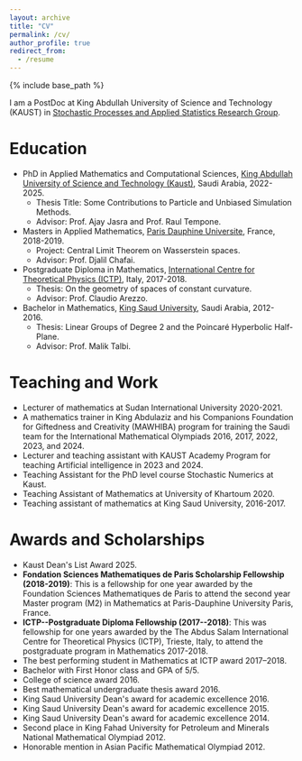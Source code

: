 ```yaml
---
layout: archive
title: "CV"
permalink: /cv/
author_profile: true
redirect_from:
  - /resume
---
```


{% include base_path %}

I am a PostDoc at King Abdullah University of Science and Technology (KAUST) in [Stochastic Processes and Applied Statistics Research Group](https://stochproc.kaust.edu.sa/).

Education
======
* PhD in Applied Mathematics and Computational Sciences, [King Abdullah University of Science and Technology (Kaust)](https://www.kaust.edu.sa/en/), Saudi Arabia, 2022-2025.
    * Thesis Title: Some Contributions to Particle and Unbiased Simulation Methods.
    * Advisor: Prof. Ajay Jasra and Prof. Raul Tempone.
* Masters in Applied Mathematics, [Paris Dauphine Universite](https://dauphine.psl.eu/en/), France, 2018-2019.
    * Project: Central Limit Theorem on Wasserstein spaces.
    * Advisor: Prof. Djalil Chafai.
* Postgraduate Diploma in Mathematics, [International Centre for Theoretical Physics (ICTP)](https://www.ictp.it/), Italy, 2017-2018.
    * Thesis: On the geometry of spaces of constant curvature.
    * Advisor: Prof.  Claudio Arezzo.
* Bachelor in Mathematics, [King Saud University](https://www.ksu.edu.sa/en), Saudi Arabia, 2012-2016.
  * Thesis: Linear Groups of Degree 2 and the Poincaré Hyperbolic Half-Plane.
  * Advisor: Prof. Malik Talbi.

Teaching and Work
======
* Lecturer of mathematics at Sudan International University 2020-2021.
* A mathematics trainer in King Abdulaziz and his Companions Foundation for Giftedness and Creativity (MAWHIBA) program for training the Saudi team for the International Mathematical Olympiads 2016, 2017, 2022, 2023, and 2024.
* Lecturer and teaching assistant with KAUST Academy Program for teaching Artificial intelligence in 2023 and 2024.
* Teaching Assistant for the PhD level course Stochastic Numerics at Kaust.
* Teaching Assistant of Mathematics at University of Khartoum 2020.
* Teaching assistant of mathematics at King Saud University, 2016-2017.
  
Awards and Scholarships
======
* Kaust Dean's List Award 2025.
* **Fondation Sciences Mathematiques de Paris Scholarship Fellowship (2018-2019)**:
This is a fellowship for one year awarded by the Foundation Sciences Mathematiques de Paris to attend the second year Master program (M2) in Mathematics at Paris-Dauphine University Paris, France.  
* **ICTP--Postgraduate Diploma Fellowship (2017--2018)**:
This was fellowship for one years awarded by the The Abdus Salam International Centre for Theoretical Physics (ICTP), Trieste, Italy, to attend the postgraduate program in Mathematics 2017-2018.  
* The best performing student in Mathematics at ICTP award 2017–2018.
* Bachelor with First Honor class and GPA of 5/5.
* College of science award 2016.
* Best mathematical undergraduate thesis award 2016.
* King Saud University Dean's award for academic excellence 2016.
* King Saud University Dean's award for academic excellence 2015.
* King Saud University Dean's award for academic excellence 2014.
* Second place in King Fahad University for Petroleum and Minerals National Mathematical
Olympiad 2012.
* Honorable mention in Asian Pacific Mathematical Olympiad 2012.
